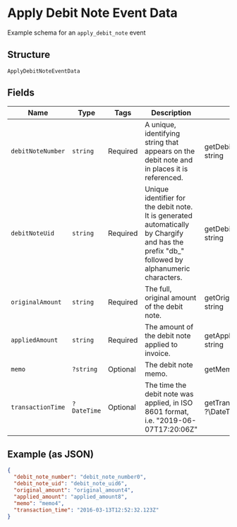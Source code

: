 
# Apply Debit Note Event Data

Example schema for an `apply_debit_note` event

## Structure

`ApplyDebitNoteEventData`

## Fields

| Name | Type | Tags | Description | Getter | Setter |
|  --- | --- | --- | --- | --- | --- |
| `debitNoteNumber` | `string` | Required | A unique, identifying string that appears on the debit note and in places it is referenced. | getDebitNoteNumber(): string | setDebitNoteNumber(string debitNoteNumber): void |
| `debitNoteUid` | `string` | Required | Unique identifier for the debit note. It is generated automatically by Chargify and has the prefix "db_" followed by alphanumeric characters. | getDebitNoteUid(): string | setDebitNoteUid(string debitNoteUid): void |
| `originalAmount` | `string` | Required | The full, original amount of the debit note. | getOriginalAmount(): string | setOriginalAmount(string originalAmount): void |
| `appliedAmount` | `string` | Required | The amount of the debit note applied to invoice. | getAppliedAmount(): string | setAppliedAmount(string appliedAmount): void |
| `memo` | `?string` | Optional | The debit note memo. | getMemo(): ?string | setMemo(?string memo): void |
| `transactionTime` | `?DateTime` | Optional | The time the debit note was applied, in ISO 8601 format, i.e. "2019-06-07T17:20:06Z" | getTransactionTime(): ?\DateTime | setTransactionTime(?\DateTime transactionTime): void |

## Example (as JSON)

```json
{
  "debit_note_number": "debit_note_number0",
  "debit_note_uid": "debit_note_uid6",
  "original_amount": "original_amount4",
  "applied_amount": "applied_amount8",
  "memo": "memo4",
  "transaction_time": "2016-03-13T12:52:32.123Z"
}
```

